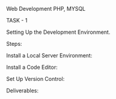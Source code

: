 Web Development
PHP, MYSQL

TASK - 1

Setting Up the Development Environment.

Steps:

Install a Local Server Environment:

Install a Code Editor:

Set Up Version Control:

Deliverables:


